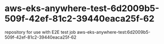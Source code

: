 # aws-eks-anywhere-test-6d2009b5-509f-42ef-81c2-39440eaca25f-62
repository for use with E2E test job aws-eks-anywhere-test:6d2009b5-509f-42ef-81c2-39440eaca25f-62
